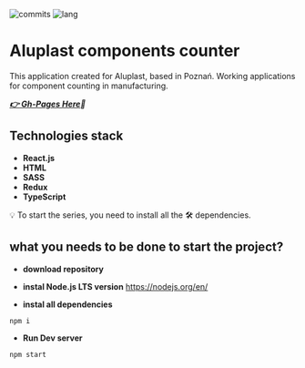 ![commits](https://img.shields.io/github/last-commit/AntonOshurek/aluplast-components-counter?style=plastic)
![lang](https://img.shields.io/github/languages/top/AntonOshurek/aluplast-components-counter)

# Aluplast components counter
This application created for Aluplast, based in Poznań.
Working applications for component counting in manufacturing.

***[:point_right: Gh-Pages Here](https://antonoshurek.github.io/aluplast-components-counter/):bank:***

## Technologies stack

* **React.js**
* **HTML**
* **SASS**
* **Redux**
* **TypeScript**


:bulb: To start the series, you need to install all the :hammer_and_wrench: dependencies.

## what you needs to be done to start the project?

* **download repository**

* **instal Node.js LTS version**
https://nodejs.org/en/

* **instal all dependencies**

```
npm i
```

* **Run Dev server**

```
npm start
```
